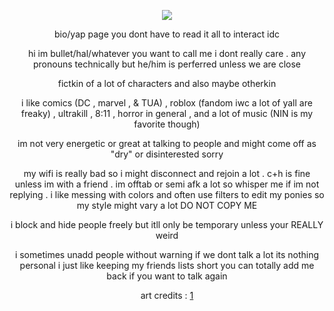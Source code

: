 <div align="center">

![](https://komarev.com/ghpvc/?username=bitethebullett&color=850305&label=freaks&abbreviated=true) 

bio/yap page you dont have to read it all to interact idc

hi im bullet/hal/whatever you want to call me i dont really care . any pronouns technically but he/him is perferred unless we are close

fictkin of a lot of characters and also maybe otherkin

i like comics (DC , marvel , & TUA) , roblox (fandom iwc a lot of yall are freaky) , ultrakill , 8:11 , horror in general , and a lot of music (NIN is my favorite though)

im not very energetic or great at talking to people and might come off as "dry" or disinterested sorry

my wifi is really bad so i might disconnect and rejoin a lot . c+h is fine unless im with a friend . im offtab or semi afk a lot so whisper me if im not replying .
i like messing with colors and often use filters to edit my ponies so my style might vary a lot DO NOT COPY ME

i block and hide people freely but itll only be temporary unless your REALLY weird

i sometimes unadd people without warning if we dont talk a lot its nothing personal i just like keeping my friends lists short you can totally add me back if you want to talk again

art credits : [1](https://x.com/exxcidio)
</div>
